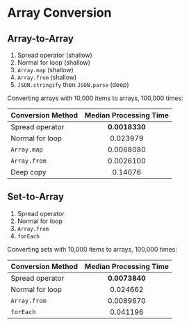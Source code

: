 # Array Conversion

## Array-to-Array
1. Spread operator (shallow)
2. Normal for loop (shallow)
3. `Array.map` (shallow)
4. `Array.from` (shallow)
5. `JSON.stringify` then `JSON.parse` (deep)

Converting arrays with 10,000 items to arrays, 100,000 times:

| Conversion Method | Median Processing Time |
| :---------------- | :--------------------: |
| Spread operator   | **0.0018330**          |
| Normal for loop   | 0.023979               |
| `Array.map`       | 0.0068080              |
| `Array.from`      | 0.0026100              |
| Deep copy         | 0.14076                |

## Set-to-Array
1. Spread operator
2. Normal for loop
3. `Array.from`
4. `forEach`

Converting sets with 10,000 items to arrays, 100,000 times:

| Conversion Method | Median Processing Time |
| :---------------- | :--------------------: |
| Spread operator   | **0.0073840**          |
| Normal for loop   | 0.024662               |
| `Array.from`      | 0.0089670              |
| `forEach`         | 0.041196               |